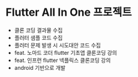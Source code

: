 # Flutter All In One 프로젝트

- 클론 코딩 결과물 수집
- 플러터 샘플 코드 수집
- 플러터 문제 발생 시 시도대안 코드 수집
- feat. 노마드 코더 flutter 기초앱 클론코딩 강의
- feat. 인프런 flutter 넥플릭스 클론코딩 강의
- android 기반으로 개발
